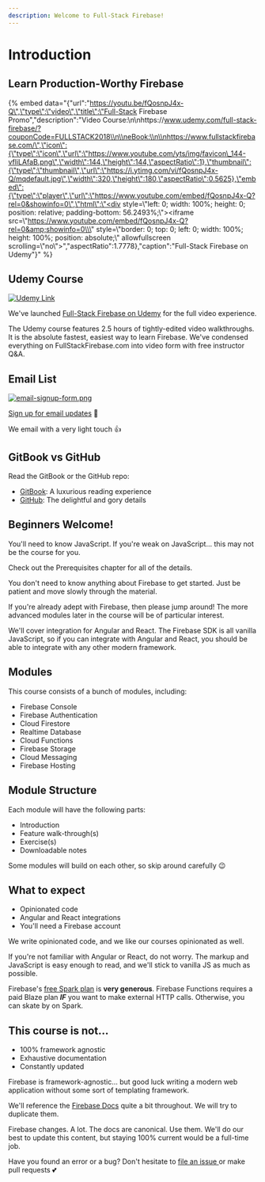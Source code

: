 ```yaml
---
description: Welcome to Full-Stack Firebase!
---
```


# Introduction

## Learn Production-Worthy Firebase



{% embed data="{\"url\":\"https://youtu.be/fQosnpJ4x-Q\",\"type\":\"video\",\"title\":\"Full-Stack Firebase Promo\",\"description\":\"Video Course:\\n\\nhttps://www.udemy.com/full-stack-firebase/?couponCode=FULLSTACK2018\\n\\neBook:\\n\\nhttps://www.fullstackfirebase.com/\",\"icon\":{\"type\":\"icon\",\"url\":\"https://www.youtube.com/yts/img/favicon\_144-vfliLAfaB.png\",\"width\":144,\"height\":144,\"aspectRatio\":1},\"thumbnail\":{\"type\":\"thumbnail\",\"url\":\"https://i.ytimg.com/vi/fQosnpJ4x-Q/mqdefault.jpg\",\"width\":320,\"height\":180,\"aspectRatio\":0.5625},\"embed\":{\"type\":\"player\",\"url\":\"https://www.youtube.com/embed/fQosnpJ4x-Q?rel=0&showinfo=0\",\"html\":\"<div style=\\\"left: 0; width: 100%; height: 0; position: relative; padding-bottom: 56.2493%;\\\"><iframe src=\\\"https://www.youtube.com/embed/fQosnpJ4x-Q?rel=0&amp;showinfo=0\\\" style=\\\"border: 0; top: 0; left: 0; width: 100%; height: 100%; position: absolute;\\\" allowfullscreen scrolling=\\\"no\\\"></iframe></div>\",\"aspectRatio\":1.7778},\"caption\":\"Full-Stack Firebase on Udemy\"}" %}

## Udemy Course

[![Udemy Link](https://goo.gl/7rF7Nh)](https://www.udemy.com/full-stack-firebase/?couponCode=FULLSTACK2018)

We've launched [Full-Stack Firebase on Udemy](https://www.udemy.com/full-stack-firebase/?couponCode=FULLSTACK2018) for the full video experience.

The Udemy course features 2.5 hours of tightly-edited video walkthroughs. It is the absolute fastest, easiest way to learn Firebase. We've condensed everything on FullStackFirebase.com into video form with free instructor Q&A.

## Email List

[![email-signup-form.png](https://goo.gl/UraJYQ)](http://eepurl.com/ceGkov)

[Sign up for email updates](http://eepurl.com/ceGkov) 💌

We email with a very light touch 👍

## GitBook vs GitHub

Read the GitBook or the GitHub repo:

* [GitBook](https://www.fullstackfirebase.com/): A luxurious reading experience
* [GitHub](https://github.com/how-to-firebase/full-stack-firebase): The delightful and gory details

## Beginners Welcome!

You'll need to know JavaScript. If you're weak on JavaScript... this may not be the course for you.

Check out the Prerequisites chapter for all of the details.

You don't need to know anything about Firebase to get started. Just be patient and move slowly through the material.

If you're already adept with Firebase, then please jump around! The more advanced modules later in the course will be of particular interest.

We'll cover integration for Angular and React. The Firebase SDK is all vanilla JavaScript, so if you can integrate with Angular and React, you should be able to integrate with any other modern framework.

## Modules

This course consists of a bunch of modules, including:

* Firebase Console
* Firebase Authentication
* Cloud Firestore
* Realtime Database
* Cloud Functions
* Firebase Storage
* Cloud Messaging
* Firebase Hosting

## Module Structure

Each module will have the following parts:

* Introduction
* Feature walk-through\(s\)
* Exercise\(s\)
* Downloadable notes

Some modules will build on each other, so skip around carefully 😉

## What to expect

* Opinionated code
* Angular and React integrations
* You'll need a Firebase account

We write opinionated code, and we like our courses opinionated as well.

If you're not familiar with Angular or React, do not worry. The markup and JavaScript is easy enough to read, and we'll stick to vanilla JS as much as possible.

Firebase's [free Spark plan](https://firebase.google.com/pricing/) is **very generous**. Firebase Functions requires a paid Blaze plan _**IF**_ you want to make external HTTP calls. Otherwise, you can skate by on Spark.

## This course is not...

* 100% framework agnostic
* Exhaustive documentation
* Constantly updated

Firebase is framework-agnostic... but good luck writing a modern web application without some sort of templating framework.

We'll reference the [Firebase Docs](https://firebase.google.com/docs/) quite a bit throughout. We will try to duplicate them.

Firebase changes. A lot. The docs are canonical. Use them. We'll do our best to update this content, but staying 100% current would be a full-time job.

Have you found an error or a bug? Don't hesitate to [file an issue ](https://github.com/how-to-firebase/full-stack-firebase/issues) or make pull requests 💕

